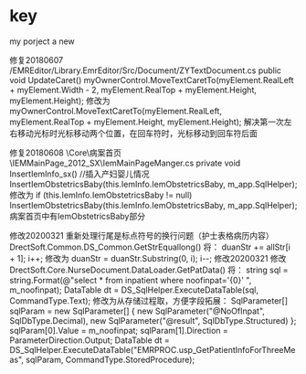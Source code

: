 # key
my porject
a new 

修复20180607
/EMREditor/Library.EmrEditor/Src/Document/ZYTextDocument.cs
   public void UpdateCaret()
      myOwnerControl.MoveTextCaretTo(myElement.RealLeft + myElement.Width - 2, myElement.RealTop + myElement.Height, myElement.Height);
	   修改为
       myOwnerControl.MoveTextCaretTo(myElement.RealLeft, myElement.RealTop + myElement.Height, myElement.Height); 
解决第一次左右移动光标时光标移动两个位置，在回车符时，光标移动到回车符后面

修复20180608
\Core\病案首页\IEMMainPage_2012_SX\IemMainPageManger.cs
    private void InsertIemInfo_sx()
	   //插入产妇婴儿情况
	   InsertIemObstetricsBaby(this.IemInfo.IemObstetricsBaby, m_app.SqlHelper);
	   修改为
       if (this.IemInfo.IemObstetricsBaby != null)
            InsertIemObstetricsBaby(this.IemInfo.IemObstetricsBaby, m_app.SqlHelper);
病案首页中有IemObstetricsBaby部分

修改20200321 重新处理行尾是标点符号的换行问题（护士表格病历内容）
    DrectSoft.Common.DS_Common.GetStrEquallong()
		 将：
		 duanStr += allStr[i + 1];
		 i++;
		 修改为
		 duanStr = duanStr.Substring(0, i);
		 i--;
修改20200321 修改
	DrectSoft.Core.NurseDocument.DataLoader.GetPatData()
	将：
		string sql = string.Format(@"select * from inpatient where noofinpat='{0}' ", m_noofinpat);
		DataTable dt = DS_SqlHelper.ExecuteDataTable(sql, CommandType.Text);
	修改为从存储过程取，方便字段拓展：
	SqlParameter[] sqlParam = new SqlParameter[] 
                {
                    new SqlParameter("@NoOfInpat", SqlDbType.Decimal),
                    new SqlParameter("@result", SqlDbType.Structured)
                };
                sqlParam[0].Value = m_noofinpat;
                sqlParam[1].Direction = ParameterDirection.Output;
                DataTable dt = DS_SqlHelper.ExecuteDataTable("EMRPROC.usp_GetPatientInfoForThreeMeas", sqlParam, CommandType.StoredProcedure);

		